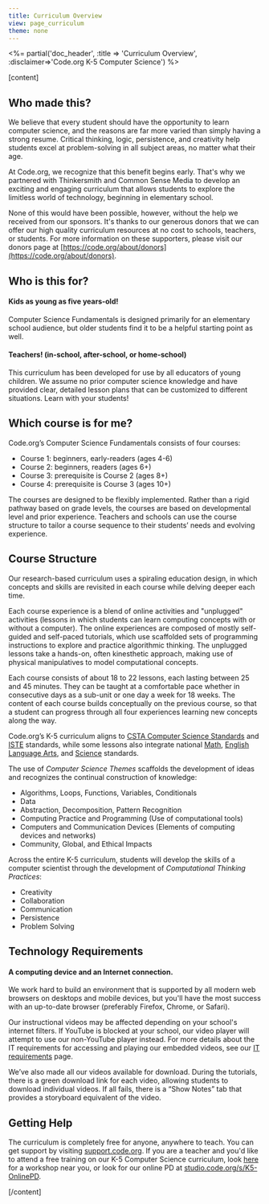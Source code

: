 ```yaml
---
title: Curriculum Overview
view: page_curriculum
theme: none
---
```


<%= partial('doc_header', :title => 'Curriculum Overview', :disclaimer=>'Code.org K-5 Computer Science') %>

[content]
## Who made this? 


We believe that every student should have the opportunity to learn computer science, and the reasons are far more varied than simply having a strong resume. Critical thinking, logic, persistence, and creativity help students excel at problem-solving in all subject areas, no matter what their age.

At Code.org, we recognize that this benefit begins early. That's why we partnered with Thinkersmith and Common Sense Media to develop an exciting and engaging curriculum that allows students to explore the limitless world of technology, beginning in elementary school.

None of this would have been possible, however, without the help we received from our sponsors.  It's thanks to our generous donors that we can offer our high quality curriculum resources at no cost to schools, teachers, or students.  For more information on these supporters, please visit our donors page at [https://code.org/about/donors](https://code.org/about/donors).

## Who is this for?

#### Kids as young as five years-old!
Computer Science Fundamentals is designed primarily for an elementary school audience, but older students find it to be a helpful starting point as well. 

#### Teachers! (in-school, after-school, or home-school)
This curriculum has been developed for use by all educators of young children. We assume no prior computer science knowledge and have provided clear, detailed lesson plans that can be customized to different situations. Learn with your students!

## Which course is for me?

Code.org’s Computer Science Fundamentals consists of four courses:

- Course 1: beginners, early-readers (ages 4-6)
- Course 2: beginners, readers (ages 6+)
- Course 3: prerequisite is Course 2 (ages 8+)
- Course 4: prerequisite is Course 3 (ages 10+)

<!-- <img src="courses.png" style="width: 50%; min-width: 300px; float: left;"/> -->

The courses are designed to be flexibly implemented. Rather than a rigid pathway based on grade levels, the courses are based on developmental level and prior experience. Teachers and schools can use the course structure to tailor a course sequence to their students’ needs and evolving experience. 


## Course Structure

Our research-based curriculum uses a spiraling education design, in which concepts and skills are revisited in each course while delving deeper each time. 

Each course experience is a blend of online activities and "unplugged" activities (lessons in which students can learn computing concepts with or without a computer). The online experiences are composed of mostly self-guided and self-paced tutorials, which use scaffolded sets of programming instructions to explore and practice algorithmic thinking. The unplugged lessons take a hands-on, often kinesthetic approach, making use of physical manipulatives to model computational concepts.

Each course consists of about 18 to 22 lessons, each lasting between 25 and 45 minutes. They can be taught at a comfortable pace whether in consecutive days as a sub-unit or one day a week for 18 weeks. The content of each course builds conceptually on the previous course, so that a student can progress through all four experiences learning new concepts along the way. 

Code.org’s K-5 curriculum aligns to [CSTA Computer Science Standards](http://csta.acm.org/Curriculum/sub/K12Standards.html) and [ISTE](http://www.iste.org/STANDARDS) standards, while some lessons also integrate national [Math](http://www.corestandards.org/Math/), [English Language Arts](http://www.corestandards.org/ELA-Literacy/), and [Science](http://www.nextgenscience.org/next-generation-science-standards) standards.


The use of *Computer Science Themes* scaffolds the development of ideas and recognizes the continual construction of knowledge:

- Algorithms, Loops, Functions, Variables, Conditionals
- Data
- Abstraction, Decomposition, Pattern Recognition
- Computing Practice and Programming (Use of computational tools)
- Computers and Communication Devices (Elements of computing devices and networks)
- Community, Global, and Ethical Impacts

Across the entire K-5 curriculum, students will develop the skills of a computer scientist through the development of *Computational Thinking Practices*:

- Creativity
- Collaboration
- Communication
- Persistence
- Problem Solving

## Technology Requirements

#### A computing device and an Internet connection. 
We work hard to build an environment that is supported by all modern web browsers on desktops and mobile devices, but you'll have the most success with an up-to-date browser (preferably Firefox, Chrome, or Safari). 

Our instructional videos may be affected depending on your school's internet filters. If YouTube is blocked at your school, our video player will attempt to use our non-YouTube player instead. For more details about the IT requirements for accessing and playing our embedded videos, see our [IT requirements](http://code.org/educate/it) page.

We’ve also made all our videos available for download. During the tutorials, there is a green download link for each video, allowing students to download individual videos. If all fails, there is a “Show Notes” tab that provides a storyboard equivalent of the video.



## Getting Help

The curriculum is completely free for anyone, anywhere to teach. You can get support by visiting [support.code.org](http://support.code.org). If you are a teacher and you'd like to attend a free training on our K-5 Computer Science curriculum, look [here](http://code.org/k5) for a workshop near you, or look for our online PD at [studio.code.org/s/K5-OnlinePD](https://studio.code.org/s/K5-OnlinePD).

[/content]


<link rel="stylesheet" type="text/css" href="morestyle.css"/>